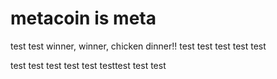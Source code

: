 # metacoin is meta

test
test
winner, winner, chicken dinner!!
test
test
test
test
test

test
test
test
test
test
testtest
test
test
